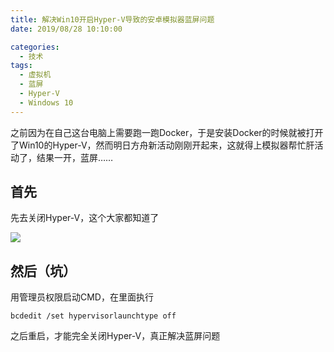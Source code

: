 ```yaml
---
title: 解决Win10开启Hyper-V导致的安卓模拟器蓝屏问题
date: 2019/08/28 10:10:00

categories: 
  - 技术
tags: 
  - 虚拟机
  - 蓝屏
  - Hyper-V
  - Windows 10
---
```



之前因为在自己这台电脑上需要跑一跑Docker，于是安装Docker的时候就被打开了Win10的Hyper-V，然而明日方舟新活动刚刚开起来，这就得上模拟器帮忙肝活动了，结果一开，蓝屏……

## 首先
先去关闭Hyper-V，这个大家都知道了

![](~public/assets/16/1.jpg)

## 然后（坑）

用管理员权限启动CMD，在里面执行

```
bcdedit /set hypervisorlaunchtype off
```

之后重启，才能完全关闭Hyper-V，真正解决蓝屏问题